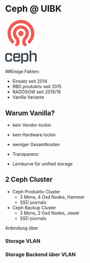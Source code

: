 # Ceph @ UIBK

<img src="images/ceph_logo.png" style="width:20%"/>


##Einige Fakten:

* Einsatz seit 2014 <!-- .element class="fragment" -->
* RBD produktiv seit 2015 <!-- .element class="fragment" -->
* RADOSGW seit 2015/16 <!-- .element class="fragment" -->
* Vanilla Variante <!-- .element class="fragment" -->


## Warum Vanilla?

* kein Vendor-lockin

* kein Hardware lockin

* weniger Gesamtkosten

* Transparenz

* Lernkurve für unified storage


## 2 Ceph Cluster
* Ceph Produktiv Cluster
  * 3 Mons, 4 Osd Nodes, Hammer
  * SSD journals
* Ceph Backup Cluster
  * 3 Mons, 2 Osd Nodes, Jewel
  * SSD journals


Anbindung über 
### Storage VLAN
### Storage Backend über VLAN
